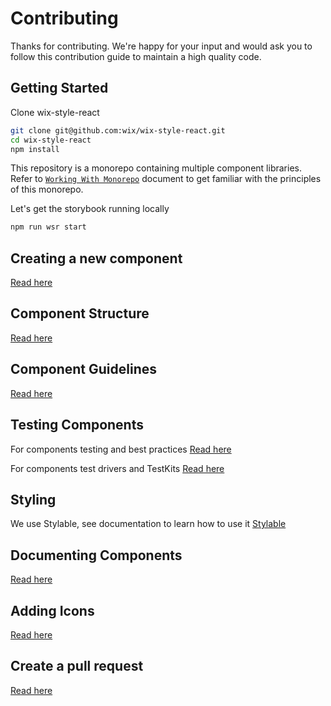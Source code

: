 # Contributing

Thanks for contributing. We're happy for your input and would ask you to follow this contribution guide to maintain a high quality code.

## Getting Started

Clone wix-style-react
```bash
git clone git@github.com:wix/wix-style-react.git
cd wix-style-react
npm install
```

This repository is a monorepo containing multiple component libraries. Refer to [`Working With Monorepo`](../../docs/working-with-monorepo.md)
document to get familiar with the principles of this monorepo.

Let's get the storybook running locally
```bash
npm run wsr start
```

## Creating a new component

[Read here](./docs/contribution/CREATING_COMPONENTS.md)

## Component Structure

[Read here](./docs/contribution/COMPONENT_STRUCTURE.md)

## Component Guidelines

[Read here](./docs/contribution/COMPONENT_GUIDELINES.md)

## Testing Components

For components testing and best practices [Read here](./docs/contribution/TESTING.md)

For components test drivers and TestKits [Read here](./docs/contribution/TEST_DRIVERS_GUIDELINES.md)

## Styling

We use Stylable, see documentation to learn how to use it [Stylable](https://stylable.io)

## Documenting Components

[Read here](./docs/contribution/DOCUMENTING_COMPONENTS.md)

## Adding Icons

[Read here](./docs/contribution/ADDING_ICONS.md)

## Create a pull request

[Read here](./docs/contribution/CREATE_PR.md)
